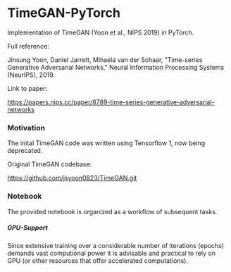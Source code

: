 # TimeGAN-PyTorch
  Implementation of TimeGAN (Yoon et al., NIPS 2019) in PyTorch.

  Full reference:
  
  Jinsung Yoon, Daniel Jarrett, Mihaela van der Schaar, 
  "Time-series Generative Adversarial Networks," 
  Neural Information Processing Systems (NeurIPS), 2019.
  
  Link to paper:
  
  https://papers.nips.cc/paper/8789-time-series-generative-adversarial-networks

### Motivation
  The inital TimeGAN code was written using Tensorflow 1, now being deprecated.

  Original TimeGAN codebase:

  https://github.com/jsyoon0823/TimeGAN.git

### Notebook
  The provided notebook is organized as a workflow of subsequent tasks.

##### GPU-Support
  Since extensive training over a considerable number of iterations (epochs) demands vast computional power it is advisable and practical to rely on GPU (or other      resources that offer accelerated computations).
